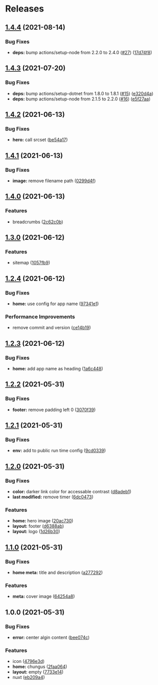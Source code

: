 # Releases

## [1.4.4](https://github.com/shadow81627/gondwanarama/compare/v1.4.3...v1.4.4) (2021-08-14)

### Bug Fixes

- **deps:** bump actions/setup-node from 2.2.0 to 2.4.0 ([#27](https://github.com/shadow81627/gondwanarama/issues/27)) ([17d74f8](https://github.com/shadow81627/gondwanarama/commit/17d74f855f9f9e7c809b34f3a64a5f7b394d8bac))

## [1.4.3](https://github.com/shadow81627/gondwanarama/compare/v1.4.2...v1.4.3) (2021-07-20)

### Bug Fixes

- **deps:** bump actions/setup-dotnet from 1.8.0 to 1.8.1 ([#15](https://github.com/shadow81627/gondwanarama/issues/15)) ([e320d4a](https://github.com/shadow81627/gondwanarama/commit/e320d4aac2d663e0bab06db85bc890793bc20812))
- **deps:** bump actions/setup-node from 2.1.5 to 2.2.0 ([#16](https://github.com/shadow81627/gondwanarama/issues/16)) ([e5f27aa](https://github.com/shadow81627/gondwanarama/commit/e5f27aa2d119722bc6a2280a84e2b124816602fd))

## [1.4.2](https://github.com/shadow81627/gondwanarama/compare/v1.4.1...v1.4.2) (2021-06-13)

### Bug Fixes

- **hero:** call srcset ([be54a17](https://github.com/shadow81627/gondwanarama/commit/be54a1739d331be2b8f2e2c8a9bbeef6589cf1da))

## [1.4.1](https://github.com/shadow81627/gondwanarama/compare/v1.4.0...v1.4.1) (2021-06-13)

### Bug Fixes

- **image:** remove filename path ([0299d4f](https://github.com/shadow81627/gondwanarama/commit/0299d4fbe1944ecf2ff9980862775d61d755ddf6))

## [1.4.0](https://github.com/shadow81627/gondwanarama/compare/v1.3.0...v1.4.0) (2021-06-13)

### Features

- breadcrumbs ([2c62c0b](https://github.com/shadow81627/gondwanarama/commit/2c62c0b1479b190d383b3fe65911b8ddcb92ce1e))

## [1.3.0](https://github.com/shadow81627/gondwanarama/compare/v1.2.4...v1.3.0) (2021-06-12)

### Features

- sitemap ([1057fb9](https://github.com/shadow81627/gondwanarama/commit/1057fb999c293072d1aee4c5feaa241736c3ba30))

## [1.2.4](https://github.com/shadow81627/gondwanarama/compare/v1.2.3...v1.2.4) (2021-06-12)

### Bug Fixes

- **home:** use config for app name ([97341e1](https://github.com/shadow81627/gondwanarama/commit/97341e1dc71433b524c85b5281afd8a1847efd22))

### Performance Improvements

- remove commit and version ([ce14b19](https://github.com/shadow81627/gondwanarama/commit/ce14b197b4d0919464ce8ca98043c3c9bc4f8f42))

## [1.2.3](https://github.com/shadow81627/gondwanarama/compare/v1.2.2...v1.2.3) (2021-06-12)

### Bug Fixes

- **home:** add app name as heading ([1a6c448](https://github.com/shadow81627/gondwanarama/commit/1a6c448a2bfe21559a8b07b06239a302a1658585))

## [1.2.2](https://github.com/shadow81627/gondwanarama/compare/v1.2.1...v1.2.2) (2021-05-31)

### Bug Fixes

- **footer:** remove padding left 0 ([3070f39](https://github.com/shadow81627/gondwanarama/commit/3070f39e681bd30ade1115ccc0e187d3bb331abe))

## [1.2.1](https://github.com/shadow81627/gondwanarama/compare/v1.2.0...v1.2.1) (2021-05-31)

### Bug Fixes

- **env:** add to public run time config ([9cd0339](https://github.com/shadow81627/gondwanarama/commit/9cd033931d3c34234779c0c4b8deaa6e60fb2233))

## [1.2.0](https://github.com/shadow81627/gondwanarama/compare/v1.1.0...v1.2.0) (2021-05-31)

### Bug Fixes

- **color:** darker link color for accessable contrast ([d8adeb1](https://github.com/shadow81627/gondwanarama/commit/d8adeb161779b62df3438a4cd3aa8fa4b9f411a7))
- **last modified:** remove timer ([6dc0473](https://github.com/shadow81627/gondwanarama/commit/6dc04732264ff427a655a3a6ae7cfbc90a2a14f8))

### Features

- **home:** hero image ([20ac730](https://github.com/shadow81627/gondwanarama/commit/20ac73053055574015237528d35a6ecbebce30c5))
- **layout:** footer ([d6388ab](https://github.com/shadow81627/gondwanarama/commit/d6388abbc0c86c8eaaf46a2cdf72c93d1645c59d))
- **layout:** logo ([1d26b30](https://github.com/shadow81627/gondwanarama/commit/1d26b30810f03062c25ce27a999e1e8a2b5e24d4))

## [1.1.0](https://github.com/shadow81627/gondwanarama/compare/v1.0.0...v1.1.0) (2021-05-31)

### Bug Fixes

- **home meta:** title and description ([a277292](https://github.com/shadow81627/gondwanarama/commit/a27729242790569097875b6b25306ebad843071d))

### Features

- **meta:** cover image ([64254a8](https://github.com/shadow81627/gondwanarama/commit/64254a8187b1920d619802bc2659e729a619a3cf))

## 1.0.0 (2021-05-31)

### Bug Fixes

- **error:** center algin content ([bee074c](https://github.com/shadow81627/gondwanarama/commit/bee074c3eaafc892aa7d08e20784fe0cd6617d6d))

### Features

- icon ([4796e3d](https://github.com/shadow81627/gondwanarama/commit/4796e3d435d0c1ca35c6e2afc2216baeb065e6c0))
- **home:** chungus ([2faa064](https://github.com/shadow81627/gondwanarama/commit/2faa064d0e93918511fe24dc320924ef2d2c0e15))
- **layout:** empty ([7733e14](https://github.com/shadow81627/gondwanarama/commit/7733e149f13f0e551cb4869af3b49e5abab37f12))
- nuxt ([eb209a4](https://github.com/shadow81627/gondwanarama/commit/eb209a40e723d50ac7ef70df15aad33e8cd254e6))
